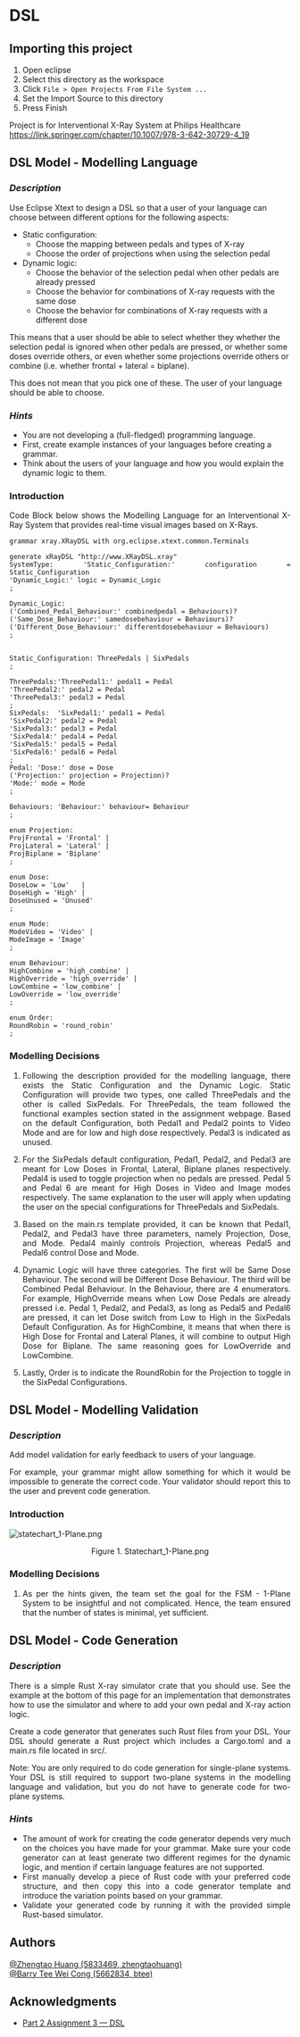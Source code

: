 # DSL

## Importing this project

1. Open eclipse
2. Select this directory as the workspace
3. Click `File > Open Projects From File System ...`
4. Set the Import Source to this directory
5. Press Finish

Project is for Interventional X-Ray System at Philips Healthcare
https://link.springer.com/chapter/10.1007/978-3-642-30729-4_19

## DSL Model - Modelling Language
### *Description*
Use Eclipse Xtext to design a DSL so that a user of your language can choose between different options for the following 
aspects:

- Static configuration:
  - Choose the mapping between pedals and types of X-ray
  - Choose the order of projections when using the selection pedal
- Dynamic logic:
  - Choose the behavior of the selection pedal when other pedals are already pressed
  - Choose the behavior for combinations of X-ray requests with the same dose
  - Choose the behavior for combinations of X-ray requests with a different dose

This means that a user should be able to select whether they whether the selection pedal is ignored when other pedals 
are pressed, or whether some doses override others, or even whether some projections override others or combine (i.e. 
whether frontal + lateral = biplane).

This does not mean that you pick one of these. The user of your language should be able to choose.

### *Hints*
- You are not developing a (full-fledged) programming language.
- First, create example instances of your languages before creating a grammar.
- Think about the users of your language and how you would explain the dynamic logic to them.

### Introduction
<div style='text-align: justify;'>
Code Block below shows the Modelling Language for an Interventional X-Ray System that provides real-time visual images
based on X-Rays.

    grammar xray.XRayDSL with org.eclipse.xtext.common.Terminals
    
    generate xRayDSL "http://www.XRayDSL.xray"
    SystemType: 'Static_Configuration:' configuration = Static_Configuration
    'Dynamic_Logic:' logic = Dynamic_Logic
    ;
    
    Dynamic_Logic:
    ('Combined_Pedal_Behaviour:' combinedpedal = Behaviours)?
    ('Same_Dose_Behaviour:' samedosebehaviour = Behaviours)?
    ('Different_Dose_Behaviour:' differentdosebehaviour = Behaviours)
    ;
    
    
    Static_Configuration: ThreePedals | SixPedals
    ;
    
    ThreePedals:'ThreePedal1:' pedal1 = Pedal
    'ThreePedal2:' pedal2 = Pedal
    'ThreePedal3:' pedal3 = Pedal
    ;
    SixPedals:  'SixPedal1:' pedal1 = Pedal
    'SixPedal2:' pedal2 = Pedal
    'SixPedal3:' pedal3 = Pedal
    'SixPedal4:' pedal4 = Pedal
    'SixPedal5:' pedal5 = Pedal
    'SixPedal6:' pedal6 = Pedal
    ;
    Pedal: 'Dose:' dose = Dose
    ('Projection:' projection = Projection)?
    'Mode:' mode = Mode
    ;
    
    Behaviours: 'Behaviour:' behaviour= Behaviour
    ;
    
    enum Projection:
    ProjFrontal = 'Frontal' |
    ProjLateral = 'Lateral' |
    ProjBiplane = 'Biplane'
    ;
    
    enum Dose:
    DoseLow = 'Low'   |
    DoseHigh = 'High' |
    DoseUnused = 'Unused'
    ;
    
    enum Mode:
    ModeVideo = 'Video' |
    ModeImage = 'Image'
    ;
    
    enum Behaviour:
    HighCombine = 'high_combine' |
    HighOverride = 'high_override' |
    LowCombine = 'low_combine' |
    LowOverride = 'low_override'
    ;
    
    enum Order:
    RoundRobin = 'round_robin'
    ;
### Modelling Decisions

1. Following the description provided for the modelling language, there exists the Static Configuration and the Dynamic
   Logic. Static Configuration will provide two types, one called ThreePedals and the other is called SixPedals. For
   ThreePedals, the team followed the functional examples section stated in the assignment webpage. Based on the default
   Configuration, both Pedal1 and Pedal2 points to Video Mode and are for low and high dose respectively. Pedal3 is
   indicated as unused.

2. For the SixPedals default configuration, Pedal1, Pedal2, and Pedal3 are meant for Low Doses in Frontal, Lateral, Biplane
   planes respectively. Pedal4 is used to toggle projection when no pedals are pressed. Pedal 5 and Pedal 6 are meant
   for High Doses in Video and Image modes respectively. The same explanation to the user will apply when updating the
   user on the special configurations for ThreePedals and SixPedals.

3. Based on the main.rs template provided, it can be known that Pedal1, Pedal2, and Pedal3 have three parameters, namely
   Projection, Dose, and Mode. Pedal4 mainly controls Projection, whereas Pedal5 and Pedal6 control Dose and Mode.

4. Dynamic Logic will have three categories. The first will be Same Dose Behaviour. The second will be Different Dose
   Behaviour. The third will be Combined Pedal Behaviour. In the Behaviour, there are 4 enumerators. For example,
   HighOverride means when Low Dose Pedals are already pressed i.e. Pedal 1, Pedal2, and Pedal3, as long as Pedal5 and
   Pedal6 are pressed, it can let Dose switch from Low to High in the SixPedals Default Configuration. As for HighCombine,
   it means that when there is High Dose for Frontal and Lateral Planes, it will combine to output High Dose for Biplane.
   The same reasoning goes for LowOverride and LowCombine.

5. Lastly, Order is to indicate the RoundRobin for the Projection to toggle in the SixPedal Configurations.

## DSL Model - Modelling Validation
### *Description*
Add model validation for early feedback to users of your language.

For example, your grammar might allow something for which it would be impossible to generate the correct code. Your 
validator should report this to the user and prevent code generation.

### Introduction

![statechart_1-Plane.png](statechart_1-Plane.png)
<p align="center">Figure 1. Statechart_1-Plane.png</p>

### Modelling Decisions
1. As per the hints given, the team set the goal for the FSM - 1-Plane System to be insightful and not complicated.
   Hence, the team ensured that the number of states is minimal, yet sufficient.

## DSL Model - Code Generation
### *Description*
There is a simple Rust X-ray simulator crate that you should use. See the example at the bottom of this page for an 
implementation that demonstrates how to use the simulator and where to add your own pedal and X-ray action logic.

Create a code generator that generates such Rust files from your DSL. Your DSL should generate a Rust project which 
includes a Cargo.toml and a main.rs file located in src/.

Note: You are only required to do code generation for single-plane systems.
Your DSL is still required to support two-plane systems in the modelling language and validation, but you do not 
have to generate code for two-plane systems.

### *Hints*
- The amount of work for creating the code generator depends very much on the choices you have made for your grammar. 
  Make sure your code generator can at least generate two different regimes for the dynamic logic, and mention if 
  certain language features are not supported.
- First manually develop a piece of Rust code with your preferred code structure, and then copy this into a code 
  generator template and introduce the variation points based on your grammar.
- Validate your generated code by running it with the provided simple Rust-based simulator.

## Authors
[@Zhengtao Huang (5833469, zhengtaohuang)]()<br>
[@Barry Tee Wei Cong (5662834, btee)]()

## Acknowledgments
* [Part 2 Assignment 3 — DSL](https://cese.pages.ewi.tudelft.nl/software-systems/part-2/assignments/dsl.html)
</div>